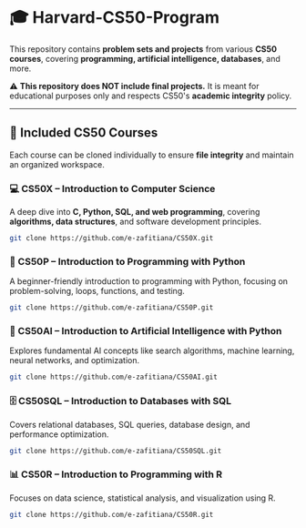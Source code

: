 # 🎓 Harvard-CS50-Program

This repository contains **problem sets and projects** from various **CS50 courses**, covering **programming, artificial intelligence, databases**, and more.

⚠️ **This repository does NOT include final projects.** It is meant for educational purposes only and respects CS50's **academic integrity** policy.

---

## 📌 Included CS50 Courses

Each course can be cloned individually to ensure **file integrity** and maintain an organized workspace.

### 💻 CS50X – Introduction to Computer Science
A deep dive into **C, Python, SQL, and web programming**, covering **algorithms, data structures**, and software development principles.

```bash
git clone https://github.com/e-zafitiana/CS50X.git
```

### 🐍 CS50P – Introduction to Programming with Python

A beginner-friendly introduction to programming with Python, focusing on problem-solving, loops, functions, and testing.

```bash
git clone https://github.com/e-zafitiana/CS50P.git
```

### 🧠 CS50AI – Introduction to Artificial Intelligence with Python

Explores fundamental AI concepts like search algorithms, machine learning, neural networks, and optimization.

```bash
git clone https://github.com/e-zafitiana/CS50AI.git
```

### 🗄️ CS50SQL – Introduction to Databases with SQL

Covers relational databases, SQL queries, database design, and performance optimization.

```bash
git clone https://github.com/e-zafitiana/CS50SQL.git
```

### 📊 CS50R – Introduction to Programming with R

Focuses on data science, statistical analysis, and visualization using R.

```bash
git clone https://github.com/e-zafitiana/CS50R.git
```
